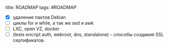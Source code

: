 title: ROADMAP
tags: #ROADMAP


- [x]  удаление пактов Debian 
- [ ] циклы for и while, а так же sed и awk
- [ ] LXC, open VZ, docker
- [ ] (lests encript auth, webroot, dns, standalone) - способы создаеия SSL сертификатов. 